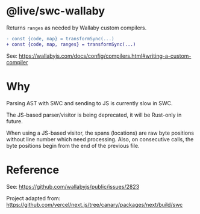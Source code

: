 # @live/swc-wallaby

Returns `ranges` as needed by Wallaby custom compilers.

```diff
- const {code, map} = transformSync(...)
+ const {code, map, ranges} = transformSync(...)
```

See: https://wallabyjs.com/docs/config/compilers.html#writing-a-custom-compiler

# Why

Parsing AST with SWC and sending to JS is currently slow in SWC.

The JS-based parser/visitor is being deprecated, it will be Rust-only in future.

When using a JS-based visitor, the spans (locations) are raw byte positions without line number which need processing. Also, on consecutive calls, the byte positions begin from the end of the previous file.

# Reference

See: https://github.com/wallabyjs/public/issues/2823

Project adapted from: https://github.com/vercel/next.js/tree/canary/packages/next/build/swc
